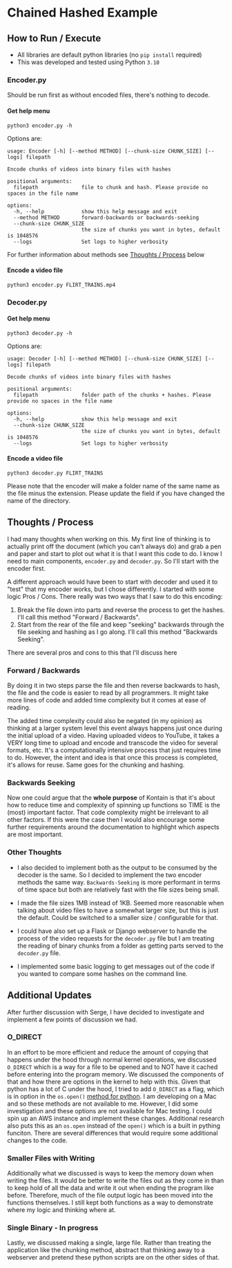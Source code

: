 # Chained Hashed Example

## How to Run / Execute

* All libraries are default python libraries (no `pip install` required)
* This was developed and tested using Python `3.10`

### Encoder.py

Should be run first as without encoded files, there's nothing to decode.

#### Get help menu

```shell
python3 encoder.py -h
```

Options are:

```shell
usage: Encoder [-h] [--method METHOD] [--chunk-size CHUNK_SIZE] [--logs] filepath

Encode chunks of videos into binary files with hashes

positional arguments:
  filepath              file to chunk and hash. Please provide no spaces in the file name

options:
  -h, --help            show this help message and exit
  --method METHOD       forward-backwards or backwards-seeking
  --chunk-size CHUNK_SIZE
                        the size of chunks you want in bytes, default is 1048576
  --logs                Set logs to higher verbosity
```

For further information about methods see [Thoughts / Process](#thoughts-/-process) below

#### Encode a video file

```shell
python3 encoder.py FLIRT_TRAINS.mp4
```

### Decoder.py

#### Get help menu

```shell
python3 decoder.py -h
```

Options are:

```shell
usage: Decoder [-h] [--method METHOD] [--chunk-size CHUNK_SIZE] [--logs] filepath

Decode chunks of videos into binary files with hashes

positional arguments:
  filepath              folder path of the chunks + hashes. Please provide no spaces in the file name

options:
  -h, --help            show this help message and exit
  --chunk-size CHUNK_SIZE
                        the size of chunks you want in bytes, default is 1048576
  --logs                Set logs to higher verbosity
```

#### Encode a video file

```shell
python3 decoder.py FLIRT_TRAINS
```

Please note that the encoder will make a folder name of the same name as the file minus the extension. Please update the field if you have changed the name of the directory.

## Thoughts / Process

I had many thoughts when working on this. My first line of thinking is to actually print off the document (which you can't always do) and grab a pen and paper and start to plot out what it is that I want this code to do. I know I need to main components, `encoder.py` and `decoder.py`. So I'll start with the encoder first.

A different approach would have been to start with decoder and used it to "test" that my encoder works, but I chose differently. I started with some logic Pros / Cons. There really was two ways that I saw to do this encoding:

1. Break the file down into parts and reverse the process to get the hashes. I'll call this method "Forward / Backwards".
2. Start from the rear of the file and keep "seeking" backwards through the file seeking and hashing as I go along. I'll call this method "Backwards Seeking".

There are several pros and cons to this that I'll discuss here

### Forward / Backwards 

By doing it in two steps parse the file and then reverse backwards to hash, the file and the code is easier to read by all programmers. It might take more lines of code and added time complexity but it comes at ease of reading. 

The added time complexity could also be negated (in my opinion) as thinking at a larger system level this event always happens just once during the initial upload of a video. Having uploaded videos to YouTube, it takes a VERY long time to upload and encode and transcode the video for several formats, etc. It's a computationally intensive process that just requires time to do. However, the intent and idea is that once this process is completed, it's allows for reuse. Same goes for the chunking and hashing.

### Backwards Seeking

Now one could argue that the **whole purpose** of Kontain is that it's about how to reduce time and complexity of spinning up functions so TIME is the (most) important factor. That code complexity might be irrelevant to all other factors. If this were the case then I would also encourage some further requirements around the documentation to highlight which aspects are most important.

### Other Thoughts

* I also decided to implement both as the output to be consumed by the decoder is the same. So I decided to implement the two encoder methods the same way. `Backwards-Seeking` is more performant in terms of time space but both are relatively fast with the file sizes being small.


* I made the file sizes 1MB instead of 1KB. Seemed more reasonable when talking about video files to have a somewhat larger size, but this is just the default. Could be switched to a smaller size / configurable for that.


* I could have also set up a Flask or Django webserver to handle the process of the video requests for the `decoder.py` file but I am treating the reading of binary chunks from a folder as getting parts served to the `decoder.py` file.


* I implemented some basic logging to get messages out of the code if you wanted to compare some hashes on the command line.

## Additional Updates

After further discussion with Serge, I have decided to investigate and implement a few points of discussion we had.

### O_DIRECT

In an effort to be more efficient and reduce the amount of copying that happens under the hood through normal kernel operations, we discussed `O_DIRECT` which is a way for a file to be opened and to NOT have it cached before entering into the program memory. We discussed the components of that and how there are options in the kernel to help with this. Given that python has a lot of C under the hood, I tried to add `O_DIRECT` as a flag, which is in option in the `os.open()` [method for python](https://docs.python.org/3.10/library/os.html#os.open). I am developing on a Mac and so these methods are not available to me. However, I did some investigation and these options are not available for Mac testing. I could spin up an AWS instance and implement these changes. Additional research also puts this as an `os.open` instead of the `open()` which is a built in pything funciton. There are several differences that would require some additional changes to the code.

### Smaller Files with Writing

Additionally what we discussed is ways to keep the memory down when writing the files. It would be better to write the files out as they come in than to keep hold of all the data and write it out when ending the program like before. Therefore, much of the file output logic has been moved into the functions themselves. I still kept both functions as a way to demonstrate where my logic and thinking where at.

### Single Binary - In progress

Lastly, we discussed making a single, large file. Rather than treating the application like the chunking method, abstract that thinking away to a webserver and pretend these python scripts are on the other sides of that.